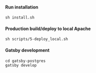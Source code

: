 #### Run installation

```shell
sh install.sh
```

#### Production build/deploy to local Apache

```shell
sh scripts/5-deploy_local.sh
```

#### Gatsby development
```shell
cd gatsby-postgres
gatsby develop
```